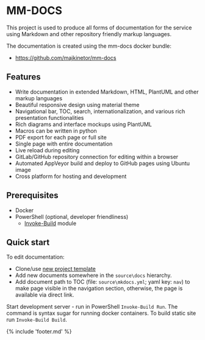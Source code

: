 ﻿# MM-DOCS

This project is used to produce all forms of documentation for the service using Markdown and other repository friendly markup languages.

The documentation is created using the mm-docs docker bundle:

- https://github.com/majkinetor/mm-docs

## Features

- Write documentation in extended Markdown, HTML, PlantUML and other markup languages
- Beautiful responsive design using material theme
- Navigational bar, TOC, search, internationalization, and various rich presentation functionalities
- Rich diagrams and interface mockups using PlantUML
- Macros can be written in python
- PDF export for each page or full site
- Single page with entire documentation
- Live reload during editing
- GitLab/GitHub repository connection for editing within a browser
- Automated AppVeyor build and deploy to GitHub pages using Ubuntu image
- Cross platform for hosting and development

## Prerequisites

- Docker
- PowerShell (optional, developer friendliness)
    - [Invoke-Build](https://www.powershellgallery.com/packages/InvokeBuild) module

## Quick start

To edit documentation:

- Clone/use [new project template](https://github.com/majkinetor/mm-docs-template)
- Add new documents somewhere in the `source\docs` hierarchy.
- Add document path to TOC (file: `source\mkdocs.yml`; yaml key: `nav`) to make page visible in the navigation section, otherwise, the page is available via direct link.

Start development server - run in PowerShell `Invoke-Build Run`. The command is syntax sugar for running docker containers.
To build static site run `Invoke-Build Build`.

{% include 'footer.md' %}
